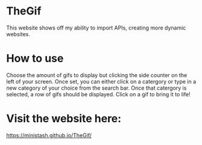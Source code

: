 # TheGif
This website shows off my ability to import APIs, creating more dynamic websites.

# How to use
Choose the amount of gifs to display but clicking the side counter on the left of your screen. Once set, you can either click on a catergory or type in a new category of your choice from the search bar. Once that catergory is selected, a row of gifs should be displayed. Click on a gif to bring it to life!

# Visit the website here:
https://ministash.github.io/TheGif/
